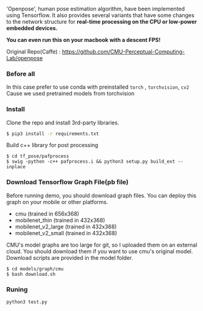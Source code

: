 'Openpose', human pose estimation algorithm, have been implemented using Tensorflow. It also provides several variants that have some changes to the network structure for **real-time processing on the CPU or low-power embedded devices.**

**You can even run this on your macbook with a descent FPS!**

Original Repo(Caffe) : https://github.com/CMU-Perceptual-Computing-Lab/openpose

### Before all
In this case prefer to use conda with preinstalled ```torch``` , ```torchvision```, ```cv2```
Cause we used pretrained models from torchvision

### Install

Clone the repo and install 3rd-party libraries.

```bash
$ pip3 install -r requirements.txt
```

Build c++ library for post processing
```
$ cd tf_pose/pafprocess
$ swig -python -c++ pafprocess.i && python3 setup.py build_ext --inplace
```

### Download Tensorflow Graph File(pb file)

Before running demo, you should download graph files. You can deploy this graph on your mobile or other platforms.

- cmu (trained in 656x368)
- mobilenet_thin (trained in 432x368)
- mobilenet_v2_large (trained in 432x368)
- mobilenet_v2_small (trained in 432x368)

CMU's model graphs are too large for git, so I uploaded them on an external cloud. You should download them if you want to use cmu's original model. Download scripts are provided in the model folder.

```
$ cd models/graph/cmu
$ bash download.sh
```

### Runing
```python3 test.py```
